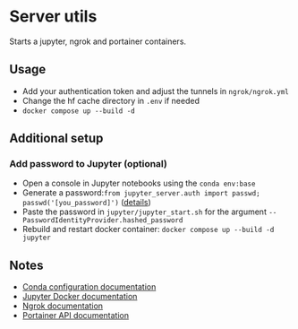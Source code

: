 # Server utils

Starts a jupyter, ngrok and portainer containers.

## Usage

* Add your authentication token and adjust the tunnels in `ngrok/ngrok.yml`
* Change the hf cache directory in `.env` if needed
* `docker compose up --build -d`

## Additional setup

### Add password to Jupyter (optional)

* Open a console in Jupyter notebooks using the `conda env:base`
* Generate a password:`from jupyter_server.auth import passwd; passwd('[you_password]')` ([details](https://jupyter-server.readthedocs.io/en/latest/operators/public-server.html#preparing-a-hashed-password))
* Paste the password in `jupyter/jupyter_start.sh` for the argument `--PasswordIdentityProvider.hashed_password`
* Rebuild and restart docker container: `docker compose up --build -d jupyter`

## Notes

* [Conda configuration documentation](https://docs.conda.io/projects/conda/en/latest/configuration.html)
* [Jupyter Docker documentation](https://jupyter-docker-stacks.readthedocs.io/en/latest/index.html)
* [Ngrok documentation](https://ngrok.com/docs/http/)
* [Portainer API documentation](https://docs.portainer.io/api/docs)